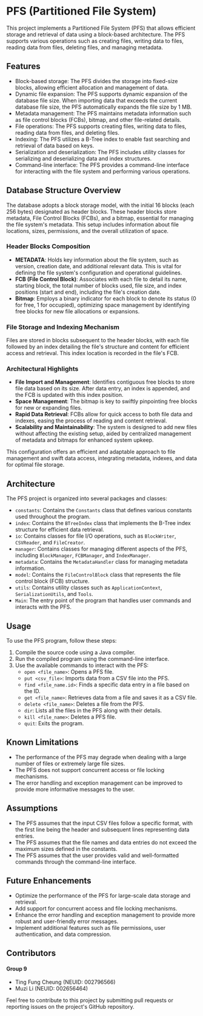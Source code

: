 # PFS (Partitioned File System)

This project implements a Partitioned File System (PFS) that allows efficient storage and retrieval of data using a block-based architecture. The PFS supports various operations such as creating files, writing data to files, reading data from files, deleting files, and managing metadata.

## Features

- Block-based storage: The PFS divides the storage into fixed-size blocks, allowing efficient allocation and management of data.
- Dynamic file expansion: The PFS supports dynamic expansion of the database file size. When importing data that exceeds the current database file size, the PFS automatically expands the file size by 1 MB.
- Metadata management: The PFS maintains metadata information such as file control blocks (FCBs), bitmap, and other file-related details.
- File operations: The PFS supports creating files, writing data to files, reading data from files, and deleting files.
- Indexing: The PFS utilizes a B-Tree index to enable fast searching and retrieval of data based on keys.
- Serialization and deserialization: The PFS includes utility classes for serializing and deserializing data and index structures.
- Command-line interface: The PFS provides a command-line interface for interacting with the file system and performing various operations.


## Database Structure Overview

The database adopts a block storage model, with the initial 16 blocks (each 256 bytes) designated as header blocks. These header blocks store metadata, File Control Blocks (FCBs), and a bitmap, essential for managing the file system's metadata. This setup includes information about file locations, sizes, permissions, and the overall utilization of space.

### Header Blocks Composition

- **METADATA**: Holds key information about the file system, such as version, creation date, and additional relevant data. This is vital for defining the file system's configuration and operational guidelines.
- **FCB (File Control Block)**: Associates with each file to detail its name, starting block, the total number of blocks used, file size, and index positions (start and end), including the file's creation date.
- **Bitmap**: Employs a binary indicator for each block to denote its status (0 for free, 1 for occupied), optimizing space management by identifying free blocks for new file allocations or expansions.

### File Storage and Indexing Mechanism

Files are stored in blocks subsequent to the header blocks, with each file followed by an index detailing the file's structure and content for efficient access and retrieval. This index location is recorded in the file's FCB.

### Architectural Highlights

- **File Import and Management**: Identifies contiguous free blocks to store file data based on its size. After data entry, an index is appended, and the FCB is updated with this index position.
- **Space Management**: The bitmap is key to swiftly pinpointing free blocks for new or expanding files.
- **Rapid Data Retrieval**: FCBs allow for quick access to both file data and indexes, easing the process of reading and content retrieval.
- **Scalability and Maintainability**: The system is designed to add new files without affecting the existing setup, aided by centralized management of metadata and bitmaps for enhanced system upkeep.

This configuration offers an efficient and adaptable approach to file management and swift data access, integrating metadata, indexes, and data for optimal file storage.


## Architecture

The PFS project is organized into several packages and classes:

- `constants`: Contains the `Constants` class that defines various constants used throughout the program.
- `index`: Contains the `BTreeIndex` class that implements the B-Tree index structure for efficient data retrieval.
- `io`: Contains classes for file I/O operations, such as `BlockWriter`, `CSVReader`, and `FileCreator`.
- `manager`: Contains classes for managing different aspects of the PFS, including `BlockManager`, `FCBManager`, and `IndexManager`.
- `metadata`: Contains the `MetadataHandler` class for managing metadata information.
- `model`: Contains the `FileControlBlock` class that represents the file control block (FCB) structure.
- `utils`: Contains utility classes such as `ApplicationContext`, `SerializationUtils`, and `Tools`.
- `Main`: The entry point of the program that handles user commands and interacts with the PFS.

## Usage

To use the PFS program, follow these steps:

1. Compile the source code using a Java compiler.
2. Run the compiled program using the command-line interface.
3. Use the available commands to interact with the PFS:
    - `open <file_name>`: Opens a PFS file.
    - `put <csv_file>`: Imports data from a CSV file into the PFS.
    - `find <file_name.id>`: Finds a specific data entry in a file based on the ID.
    - `get <file_name>`: Retrieves data from a file and saves it as a CSV file.
    - `delete <file_name>`: Deletes a file from the PFS.
    - `dir`: Lists all the files in the PFS along with their details.
    - `kill <file_name>`: Deletes a PFS file.
    - `quit`: Exits the program.

## Known Limitations

- The performance of the PFS may degrade when dealing with a large number of files or extremely large file sizes.
- The PFS does not support concurrent access or file locking mechanisms.
- The error handling and exception management can be improved to provide more informative messages to the user.

## Assumptions

- The PFS assumes that the input CSV files follow a specific format, with the first line being the header and subsequent lines representing data entries.
- The PFS assumes that the file names and data entries do not exceed the maximum sizes defined in the constants.
- The PFS assumes that the user provides valid and well-formatted commands through the command-line interface.

## Future Enhancements

- Optimize the performance of the PFS for large-scale data storage and retrieval.
- Add support for concurrent access and file locking mechanisms.
- Enhance the error handling and exception management to provide more robust and user-friendly error messages.
- Implement additional features such as file permissions, user authentication, and data compression.

## Contributors

#### Group 9
- Ting Fung Cheung (NEUID: 002796566)
- Muzi Li (NEUID: 002656464)

Feel free to contribute to this project by submitting pull requests or reporting issues on the project's GitHub repository.
